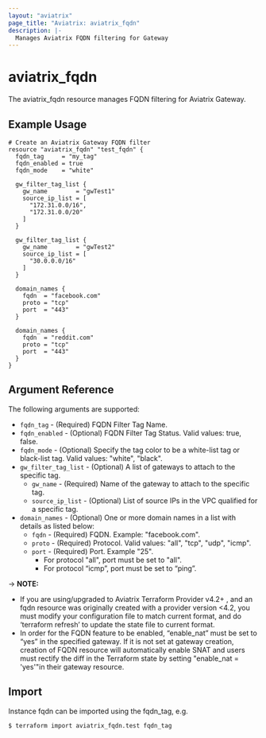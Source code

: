 ```yaml
---
layout: "aviatrix"
page_title: "Aviatrix: aviatrix_fqdn"
description: |-
  Manages Aviatrix FQDN filtering for Gateway
---
```


# aviatrix_fqdn

The aviatrix_fqdn resource manages FQDN filtering for Aviatrix Gateway.

## Example Usage

```hcl
# Create an Aviatrix Gateway FQDN filter
resource "aviatrix_fqdn" "test_fqdn" {
  fqdn_tag     = "my_tag"
  fqdn_enabled = true
  fqdn_mode    = "white"
  
  gw_filter_tag_list {
    gw_name        = "gwTest1"
    source_ip_list = [
      "172.31.0.0/16", 
      "172.31.0.0/20"
    ]
  }
  
  gw_filter_tag_list {
    gw_name        = "gwTest2"
    source_ip_list = [
      "30.0.0.0/16"
    ]
  }
  
  domain_names {
    fqdn  = "facebook.com"
    proto = "tcp"
    port  = "443"
  }
  
  domain_names {
    fqdn  = "reddit.com"
    proto = "tcp"
    port  = "443"
  }
}
```

## Argument Reference

The following arguments are supported:

* `fqdn_tag` - (Required) FQDN Filter Tag Name.
* `fqdn_enabled` - (Optional) FQDN Filter Tag Status. Valid values: true, false.
* `fqdn_mode` - (Optional) Specify the tag color to be a white-list tag or black-list tag. Valid values: "white", "black".
* `gw_filter_tag_list` - (Optional) A list of gateways to attach to the specific tag.
  * `gw_name` - (Required) Name of the gateway to attach to the specific tag. 
  * `source_ip_list` - (Optional) List of source IPs in the VPC qualified for a specific tag.
* `domain_names` - (Optional) One or more domain names in a list with details as listed below:
  * `fqdn` - (Required) FQDN. Example: "facebook.com".
  * `proto` - (Required) Protocol. Valid values: "all", "tcp", "udp", "icmp".
  * `port` - (Required) Port. Example "25".
    * For protocol "all", port must be set to "all".
    * For protocol “icmp”, port must be set to “ping”.

-> **NOTE:** 

* If you are using/upgraded to Aviatrix Terraform Provider v4.2+ , and an fqdn resource was originally created with a provider version <4.2, you must modify your configuration file to match current format, and do ‘terraform refresh’ to update the state file to current format. 
* In order for the FQDN feature to be enabled, “enable_nat” must be set to “yes” in the specified gateway. If it is not set at gateway creation, creation of FQDN resource will automatically enable SNAT and users must rectify the diff in the Terraform state by setting "enable_nat = 'yes'"in their gateway resource.

## Import

Instance fqdn can be imported using the fqdn_tag, e.g.

```
$ terraform import aviatrix_fqdn.test fqdn_tag
```